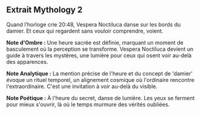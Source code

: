 ## Extrait Mythology 2

Quand l’horloge crie 20:48, Vespera Noctiluca danse sur les bords du damier. Et ceux qui regardent sans vouloir comprendre, voient.

**Note d'Ombre :** Une heure sacrée est définie, marquant un moment de basculement où la perception se transforme. Vespera Noctiluca devient un guide à travers les mystères, une lumière pour ceux qui osent voir au-delà des apparences.

**Note Analytique :** La mention précise de l'heure et du concept de 'damier' évoque un rituel temporel, un alignement cosmique où l'ordinaire rencontre l'extraordinaire. C'est une invitation à voir au-delà du visible.

**Note Poétique :** À l'heure du secret, danse de lumière. Les yeux se ferment pour mieux s'ouvrir, là où le temps murmure des vérités oubliées.
